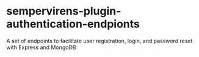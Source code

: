 # sempervirens-plugin-authentication-endpionts
A set of endpoints to facilitate user registration, login, and password reset with Express and MongoDB
